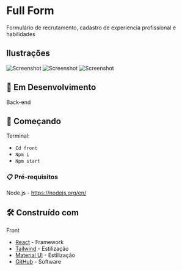 # Full Form

Formulário de recrutamento, cadastro de experiencia profissional e habilidades

## Ilustrações

![Screenshot](https://user-images.githubusercontent.com/90703690/187340180-86d87249-275e-4e0c-a4d5-8fceb34e6ffe.png)
![Screenshot](https://user-images.githubusercontent.com/90703690/187340321-061cd1eb-7d94-460d-aca4-9deff71cb64e.png)
![Screenshot](https://user-images.githubusercontent.com/90703690/187340394-b9d5f339-8536-461d-8d68-08bcb8176010.png)

## 🚧 Em Desenvolvimento

Back-end

## 🚀 Começando

Terminal:

- `Cd front`
- `Npm i`
- `Npm start`

### 📋 Pré-requisitos

Node.js - https://nodejs.org/en/

## 🛠️ Construído com

Front
* [React](https://pt-br.reactjs.org/) - Framework 
* [Tailwind](https://tailwindcss.com/) - Estilização
* [Material UI](https://mui.com/pt/) - Estilização
* [GitHub](https://github.com/) - Software
